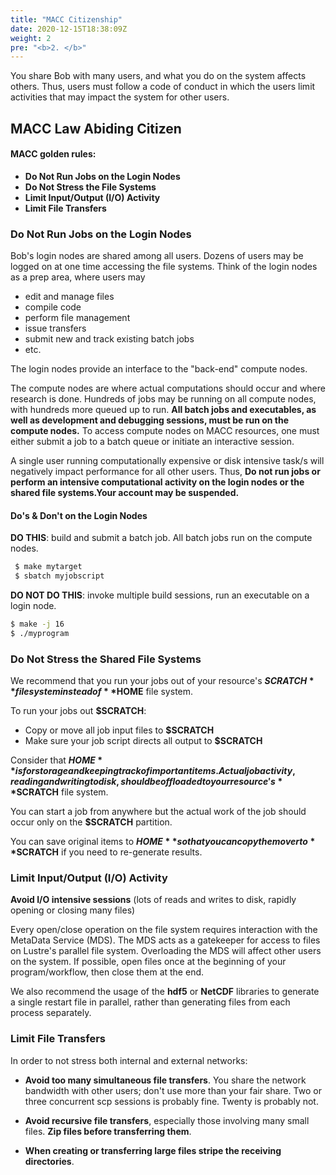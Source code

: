 ```yaml
---
title: "MACC Citizenship"
date: 2020-12-15T18:38:09Z
weight: 2
pre: "<b>2. </b>"
---
```

You share Bob with many users, and what you do on the system affects others. Thus, users must follow a code of conduct in which the users limit activities that may impact the system for other users. 

## MACC Law Abiding Citizen

#### MACC golden rules:

* **Do Not Run Jobs on the Login Nodes**
* **Do Not Stress the File Systems**
* **Limit Input/Output (I/O) Activity**
* **Limit File Transfers**

### Do Not Run Jobs on the Login Nodes

Bob's login nodes are shared among all users. Dozens of users may be logged on at one time accessing the file systems. Think of the login nodes as a prep area, where users may 
* edit and manage files
* compile code
* perform file management
* issue transfers
* submit new and track existing batch jobs
* etc. 

The login nodes provide an interface to the "back-end" compute nodes.

The compute nodes are where actual computations should occur and where research is done. Hundreds of jobs may be running on all compute nodes, with hundreds more queued up to run. **All batch jobs and executables, as well as development and debugging sessions, must be run on the compute nodes.** To access compute nodes on MACC resources, one must either submit a job to a batch queue or initiate an interactive session.

A single user running computationally expensive or disk intensive task/s will negatively impact performance for all other users. Thus, **Do not run jobs or perform an intensive computational activity on the login nodes or the shared file systems.Your account may be suspended.**

<!-- Running jobs on the login nodes is one of the fastest routes to account suspension. Instead, run on the compute nodes via an interactive session (idev or by submitting a batch job.

We stress this aggain, **Do not run jobs or perform an intensive computational activity on the login nodes or the shared file systems.
Your account may be suspended.** and you will lose access to the queues if your jobs are impacting other users.**-->

#### Do's & Don't on the Login Nodes
<!-- 
Do not run research applications on the login nodes; this includes frameworks like MATLAB and R, as well as computationally or I/O intensive Python scripts. If you need interactive access, use the idev utility or Slurm's srun to schedule one or more compute nodes.

**DO THIS**: Start an interactive session on a compute node and run Matlab.

```bash
  $ project=acctxxx #Project to which the value of the interactive session will be discounted
  $ idev $project 
    nid00181$ matlab
```

**DO NOT DO THIS**: Run Matlab or other software packages on a login node
```bash
$ matlab
```

Do not launch too many simultaneous processes; while it's fine to compile on a login node, a command like "make -j 16" (which compiles on 16 cores) may impact other users.
 -->

**DO THIS**: build and submit a batch job. All batch jobs run on the compute nodes.

```bash
 $ make mytarget
 $ sbatch myjobscript
```

**DO NOT DO THIS**: invoke multiple build sessions, run an executable on a login node.

```bash
$ make -j 16
$ ./myprogram
```
<!-- That script you wrote to poll job status should probably do so once every few minutes rather than several times a second. -->

### Do Not Stress the Shared File Systems

We recommend that you run your jobs out of your resource's **$SCRATCH** file system instead of **$HOME** file system. 

To run your jobs out **$SCRATCH**:

* Copy or move all job input files to **$SCRATCH**
* Make sure your job script directs all output to **$SCRATCH**

Consider that **$HOME** is for storage and keeping track of important items. Actual job activity, reading and writing to disk, should be offloaded to your resource's **$SCRATCH** file system.

You can start a job from anywhere but the actual work of the job should occur only on the **$SCRATCH** partition.
 
You can save original items to **$HOME** so that you can copy them over to **$SCRATCH** if you need to re-generate results.

### Limit Input/Output (I/O) Activity

<!-- In addition to the file system tips above, it's important that your jobs limit all I/O activity. This section focuses on ways to avoid causing problems on each resources' shared file systems. -->

**Avoid I/O intensive sessions** (lots of reads and writes to disk, rapidly opening or closing many files)

Every open/close operation on the file system requires interaction with the MetaData Service (MDS). The MDS acts as a gatekeeper for access to files on Lustre's parallel file system. Overloading the MDS will affect other users on the system. If possible, open files once at the beginning of your program/workflow, then close them at the end.

We also recommend the usage of the **hdf5** or **NetCDF** libraries to generate a single restart file in parallel, rather than generating files from each process separately.

<!-- Avoid opening and closing files repeatedly in tight loops. Every open/close operation on the file system requires interaction with the MetaData Service (MDS). The MDS acts as a gatekeeper for access to files on Lustre's parallel file system. Overloading the MDS will affect other users on the system. If possible, open files once at the beginning of your program/workflow, then close them at the end.

Don't get greedy. If you know or suspect your workflow is I/O intensive, don't submit a pile of simultaneous jobs. Writing restart/snapshot files can stress the file system; avoid doing so too frequently. Also, use the hdf5 or netcdf libraries to generate a single restart file in parallel, rather than generating files from each process separately.

If you know your jobs will require significant I/O, please submit a support ticket and an HPC consultant will work with you. See also Managing I/O on MACC Resources for additional information. -->

### Limit File Transfers

In order to not stress both internal and external networks:

* **Avoid too many simultaneous file transfers**. You share the network bandwidth with other users; don't use more than your fair share. Two or three concurrent scp sessions is probably fine. Twenty is probably not.

* **Avoid recursive file transfers**, especially those involving many small files. **Zip files before transferring them**.

* **When creating or transferring large files stripe the receiving directories**.
 <!-- See STRIPING for more information. -->